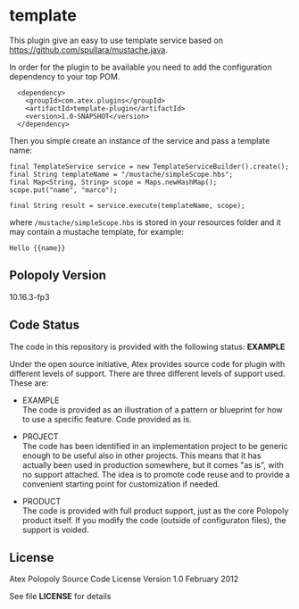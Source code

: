 template
================

This plugin give an easy to use template service based on https://github.com/spullara/mustache.java.

In order for the plugin to be available you need to add the configuration dependency to your top POM.
```
  <dependency>
    <groupId>com.atex.plugins</groupId>
    <artifactId>template-plugin</artifactId>
    <version>1.0-SNAPSHOT</version>
  </dependency>

```

Then you simple create an instance of the service and pass a template name:

```
final TemplateService service = new TemplateServiceBuilder().create();
final String templateName = "/mustache/simpleScope.hbs";
final Map<String, String> scope = Maps.newHashMap();
scope.put("name", "marco");

final String result = service.execute(templateName, scope);
```

where `/mustache/simpleScope.hbs` is stored in your resources folder and it may contain a mustache template, for example:

```
Hello {{name}}
```
## Polopoly Version
10.16.3-fp3

## Code Status
The code in this repository is provided with the following status: **EXAMPLE**

Under the open source initiative, Atex provides source code for plugin with different levels of support. There are three different levels of support used. These are:

- EXAMPLE  
The code is provided as an illustration of a pattern or blueprint for how to use a specific feature. Code provided as is.

- PROJECT  
The code has been identified in an implementation project to be generic enough to be useful also in other projects. This means that it has actually been used in production somewhere, but it comes "as is", with no support attached. The idea is to promote code reuse and to provide a convenient starting point for customization if needed.

- PRODUCT  
The code is provided with full product support, just as the core Polopoly product itself.
If you modify the code (outside of configuraton files), the support is voided.


## License
Atex Polopoly Source Code License
Version 1.0 February 2012

See file **LICENSE** for details
